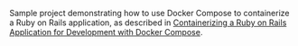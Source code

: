 Sample project demonstrating how to use Docker Compose to containerize a Ruby on Rails application, as described in [Containerizing a Ruby on Rails Application for Development with Docker Compose](https://www.digitalocean.com/community/tutorials/containerizing-a-ruby-on-rails-application-for-development-with-docker-compose).
